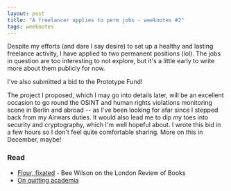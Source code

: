 ```yaml
---
layout: post
title: "A freelancer applies to perm jobs - weeknotes #2"
tags: weeknotes
---
```


Despite my efforts (and dare I say desire) to set up a healthy and lasting freelance activity, I have applied to two permanent positions (lol). The jobs in question are too interesting to not explore, but it's a little early to write more about them publicly for now.

I've also submitted a bid to the Prototype Fund!

The project I proposed, which I may go into details later, will be an excellent occasion to go round the OSINT and human rights violations monitoring scene in Berlin and abroad -- as I've been looking for afar since I stepped back from my Airwars duties. It would also lead me to dip my toes into security and cryptography, which I'm well hopeful about. I wrote this bid in a few hours so I don't feel quite comfortable sharing. More on this in December, maybe!

### Read
+ [Flour, fixated](https://www.lrb.co.uk/the-paper/v42/n18/bee-wilson/flour-fixated) - Bee Wilson on the London Review of Books
+ [On quitting academia](https://www.lrb.co.uk/the-paper/v42/n18/malcolm-gaskill/diary)